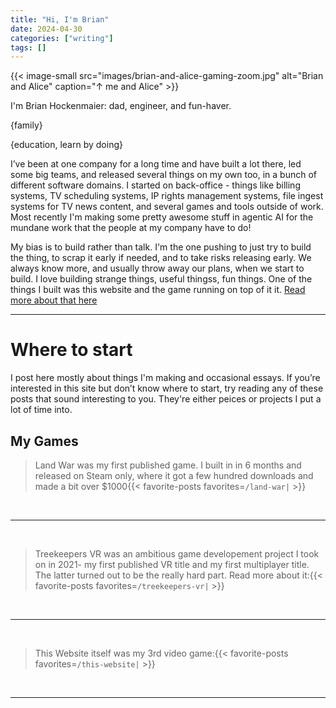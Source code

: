 ```yaml
---
title: "Hi, I'm Brian"
date: 2024-04-30
categories: ["writing"]
tags: []
---
```


{{< image-small
src="images/brian-and-alice-gaming-zoom.jpg"
alt="Brian and Alice"
caption="↑ me and Alice" >}}

I'm Brian Hockenmaier: dad, engineer, and fun-haver.

{family}

{education, learn by doing}

I’ve been at one company for a long time and have built a lot there, led some big teams, and released several things on my own too, in a bunch of different software domains. I started on back-office - things like billing systems, TV scheduling systems, IP rights management systems, file ingest systems for TV news content, and several games and tools outside of work. Most recently I'm making some pretty awesome stuff in agentic AI for the mundane work that the people at my company have to do!

My bias is to build rather than talk. I'm the one pushing to just try to build the thing, to scrap it early if needed, and to take risks releasing early. We always know more, and usually throw away our plans, when we start to build. I love building strange things, useful thingss, fun things. One of the things I built was this website and the game running on top of it it. [Read more about that here](/this-website)

---

# Where to start

I post here mostly about things I'm making and occasional essays. If you’re interested in this site but don’t know where to start, try reading any of these posts that sound interesting to you. They're either peices or projects I put a lot of time into.

## My Games

> Land War was my first published game. I built in in 6 months and released on Steam only, where it got a few hundred downloads and made a bit over $1000{{< favorite-posts favorites=`/land-war|` >}}

&nbsp;

---

&nbsp;

> Treekeepers VR was an ambitious game developement project I took on in 2021- my first published VR title and my first multiplayer title. The latter turned out to be the really hard part. Read more about it:{{< favorite-posts favorites=`/treekeepers-vr|` >}}

&nbsp;

---

&nbsp;

> This Website itself was my 3rd video game:{{< favorite-posts favorites=`/this-website|` >}}

&nbsp;

---

&nbsp;
